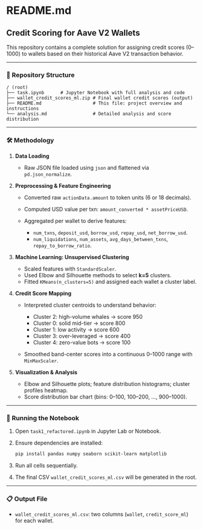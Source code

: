 # README.md

## Credit Scoring for Aave V2 Wallets

This repository contains a complete solution for assigning credit scores (0–1000) to wallets based on their historical Aave V2 transaction behavior.

---

### 📁 Repository Structure

```
/ (root)
├── task.ipynb      # Jupyter Notebook with full analysis and code
├── wallet_credit_scores_ml.zip # Final wallet credit scores (output)
├── README.md                   # This file: project overview and instructions
└── analysis.md                 # Detailed analysis and score distribution
```

---

### 🛠️ Methodology

1. **Data Loading**

   * Raw JSON file loaded using `json` and flattened via `pd.json_normalize`.

2. **Preprocessing & Feature Engineering**

   * Converted raw `actionData.amount` to token units (6 or 18 decimals).
   * Computed USD value per txn: `amount_converted * assetPriceUSD`.
   * Aggregated per wallet to derive features:

     * `num_txns`, `deposit_usd`, `borrow_usd`, `repay_usd`, `net_borrow_usd`.
     * `num_liquidations`, `num_assets`, `avg_days_between_txns`, `repay_to_borrow_ratio`.

3. **Machine Learning: Unsupervised Clustering**

   * Scaled features with `StandardScaler`.
   * Used Elbow and Silhouette methods to select **k=5** clusters.
   * Fitted `KMeans(n_clusters=5)` and assigned each wallet a cluster label.

4. **Credit Score Mapping**

   * Interpreted cluster centroids to understand behavior:

     * Cluster 2: high-volume whales → score 950
     * Cluster 0: solid mid-tier → score 800
     * Cluster 1: low activity → score 600
     * Cluster 3: over-leveraged → score 400
     * Cluster 4: zero-value bots → score 100
   * Smoothed band-center scores into a continuous 0–1000 range with `MinMaxScaler`.

5. **Visualization & Analysis**

   * Elbow and Silhouette plots; feature distribution histograms; cluster profiles heatmap.
   * Score distribution bar chart (bins: 0–100, 100–200, …, 900–1000).

---

### 🚀 Running the Notebook

1. Open `task1_refactored.ipynb` in Jupyter Lab or Notebook.
2. Ensure dependencies are installed:

   ```bash
   pip install pandas numpy seaborn scikit-learn matplotlib
   ```
3. Run all cells sequentially.
4. The final CSV `wallet_credit_scores_ml.csv` will be generated in the root.

---

### 📋 Output File

* `wallet_credit_scores_ml.csv`: two columns (`wallet`, `credit_score_ml`) for each wallet.
